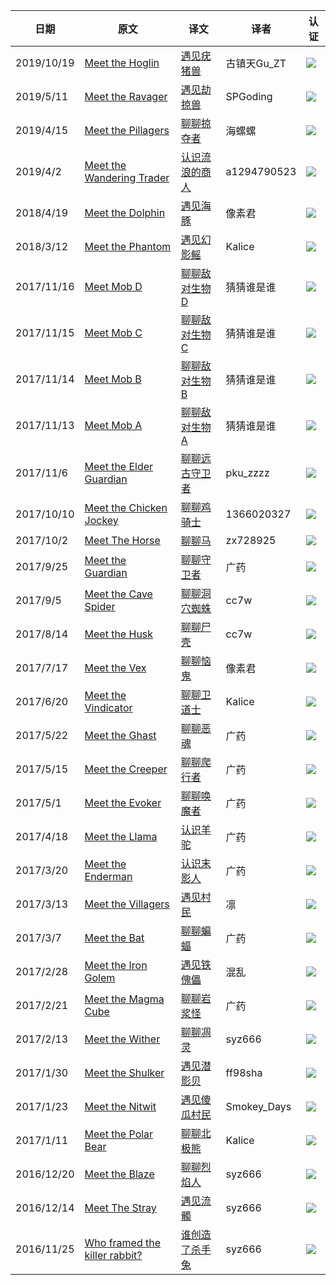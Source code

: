|日期|原文|译文|译者|认证|
|---|---|---|---|---|
|2019/10/19|[Meet the Hoglin](https://www.minecraft.net/zh-hans/article/meet-hoglin)|[遇见疣猪兽](https://www.mcbbs.net/thread-954373-1-1.html)|古镇天Gu_ZT|![](https://www.mcbbs.net/static/image/smiley/mcitem/emerald.png)|
|2019/5/11|[Meet the Ravager](https://www.minecraft.net/zh-hans/article/meet-ravager)|[遇见劫掠兽](https://www.mcbbs.net/thread-864821-1-1.html)|SPGoding|![](https://www.mcbbs.net/static/image/smiley/mcitem/emerald.png)|
|2019/4/15|[Meet the Pillagers](https://www.minecraft.net/zh-hans/article/meet-pillagers)|[聊聊掠夺者](https://www.mcbbs.net/thread-858655-1-1.html)|海螺螺|![](https://www.mcbbs.net/static/image/smiley/mcitem/emerald.png)|
|2019/4/2|[Meet the Wandering Trader](https://www.minecraft.net/zh-hans/article/meet-wandering-trader)|[认识流浪的商人](https://www.mcbbs.net/thread-899177-1-1.html)|a1294790523|![](https://www.mcbbs.net/static/image/smiley/mcitem/emerald.png)|
|2018/4/19|[Meet the Dolphin](https://minecraft.net/zh-hans/article/meet-dolphin)|[遇见海豚](http://www.mcbbs.net/thread-791619-1-1.html)|像素君|![](https://www.mcbbs.net/static/image/smiley/mcitem/emerald.png)|
|2018/3/12|[Meet the Phantom](https://minecraft.net/zh-hans/article/meet-phantom)|[遇见幻影鳐](http://www.mcbbs.net/thread-786948-1-1.html)|Kalice|![](https://www.mcbbs.net/static/image/smiley/ornaments/barrier.png)|
|2017/11/16|[Meet Mob D](https://minecraft.net/zh-hans/article/meet-mob-d)|[聊聊敌对生物D](http://www.mcbbs.net/thread-770053-1-1.html)|猜猜谁是谁|![](https://www.mcbbs.net/static/image/smiley/ornaments/barrier.png)|
|2017/11/15|[Meet Mob C](https://minecraft.net/zh-hans/article/meet-mob-c)|[聊聊敌对生物C](http://www.mcbbs.net/thread-770042-1-1.html)|猜猜谁是谁|![](https://www.mcbbs.net/static/image/smiley/mcitem/emerald.png)|
|2017/11/14|[Meet Mob B](https://minecraft.net/zh-hans/article/meet-mob-b)|[聊聊敌对生物B](http://www.mcbbs.net/thread-770035-1-1.html)|猜猜谁是谁|![](https://www.mcbbs.net/static/image/smiley/mcitem/emerald.png)|
|2017/11/13|[Meet Mob A](https://minecraft.net/zh-hans/article/meet-mob)|[聊聊敌对生物A](http://www.mcbbs.net/thread-769804-1-1.html)|猜猜谁是谁|![](https://www.mcbbs.net/static/image/smiley/ornaments/barrier.png)|
|2017/11/6|[Meet the Elder Guardian](https://minecraft.net/zh-hans/article/meet-elder-guardian)|[聊聊远古守卫者](http://www.mcbbs.net/thread-775514-1-1.html)|pku_zzzz|![](https://www.mcbbs.net/static/image/smiley/ornaments/barrier.png)|
|2017/10/10|[Meet the Chicken Jockey](https://minecraft.net/zh-hans/article/meet-chicken-jockey)|[聊聊鸡骑士](http://www.mcbbs.net/thread-769591-1-1.html)|1366020327|![](https://www.mcbbs.net/static/image/smiley/ornaments/barrier.png)|
|2017/10/2|[Meet The Horse](https://minecraft.net/zh-hans/article/meet-horse)|[聊聊马](http://www.mcbbs.net/forum.php?mod=viewthread&tid=730895)|zx728925|![](https://www.mcbbs.net/static/image/smiley/ornaments/barrier.png)|
|2017/9/25|[Meet the Guardian](https://minecraft.net/zh-hans/article/meet-guardian)|[聊聊守卫者](http://www.mcbbs.net/forum.php?mod=viewthread&tid=729909)|广药|![](https://www.mcbbs.net/static/image/smiley/ornaments/barrier.png)|
|2017/9/5|[Meet the Cave Spider](https://minecraft.net/zh-hans/article/meet-cave-spider)|[聊聊洞穴蜘蛛](http://www.mcbbs.net/thread-727233-1-1.html)|cc7w|![](https://www.mcbbs.net/static/image/smiley/ornaments/barrier.png)|
|2017/8/14|[Meet the Husk](https://minecraft.net/zh-hans/article/meet-husk)|[聊聊尸壳](http://www.mcbbs.net/forum.php?mod=viewthread&tid=720573)|cc7w|![](https://www.mcbbs.net/static/image/smiley/ornaments/barrier.png)|
|2017/7/17|[Meet the Vex](https://minecraft.net/zh-hans/article/meet-vex)|[聊聊恼鬼](http://www.mcbbs.net/thread-707728-1-1.html)|像素君|![](https://www.mcbbs.net/static/image/smiley/ornaments/barrier.png)|
|2017/6/20|[Meet the Vindicator](https://minecraft.net/zh-hans/article/meet-vindicator)|[聊聊卫道士](http://www.mcbbs.net/forum.php?mod=viewthread&tid=699496)|Kalice|![](https://www.mcbbs.net/static/image/smiley/ornaments/barrier.png)|
|2017/5/22|[Meet the Ghast](https://minecraft.net/zh-hans/article/meet-ghast)|[聊聊恶魂](http://www.mcbbs.net/forum.php?mod=viewthread&tid=695166)|广药|![](https://www.mcbbs.net/static/image/smiley/ornaments/barrier.png)|
|2017/5/15|[Meet the Creeper](https://minecraft.net/zh-hans/article/meet-creeper)|[聊聊爬行者](http://www.mcbbs.net/forum.php?mod=viewthread&tid=692531)|广药|![](https://www.mcbbs.net/static/image/smiley/ornaments/barrier.png)|
|2017/5/1|[Meet the Evoker](https://minecraft.net/zh-hans/article/meet-evoker)|[聊聊唤魔者](http://www.mcbbs.net/forum.php?mod=viewthread&tid=689898)|广药|![](https://www.mcbbs.net/static/image/smiley/mcitem/emerald.png)|
|2017/4/18|[Meet the Llama](https://minecraft.net/zh-hans/article/meet-llama)|[认识羊驼](http://www.mcbbs.net/forum.php?mod=viewthread&tid=687481)|广药|![](https://www.mcbbs.net/static/image/smiley/ornaments/barrier.png)|
|2017/3/20|[Meet the Enderman](https://minecraft.net/zh-hans/article/meet-enderman)|[认识末影人](http://www.mcbbs.net/forum.php?mod=viewthread&tid=682006)|广药|![](https://www.mcbbs.net/static/image/smiley/ornaments/barrier.png)|
|2017/3/13|[Meet the Villagers](https://minecraft.net/zh-hans/article/meet-villagers)|[遇见村民](http://www.mcbbs.net/forum.php?mod=viewthread&tid=680499)|凛|![](https://www.mcbbs.net/static/image/smiley/ornaments/barrier.png)|
|2017/3/7|[Meet the Bat](https://minecraft.net/zh-hans/article/meet-bat)|[聊聊蝙蝠](http://www.mcbbs.net/forum.php?mod=viewthread&tid=679097)|广药|![](https://www.mcbbs.net/static/image/smiley/ornaments/barrier.png)|
|2017/2/28|[Meet the Iron Golem](https://minecraft.net/zh-hans/article/meet-iron-golem)|[遇见铁傀儡](http://www.mcbbs.net/forum.php?mod=viewthread&tid=677443)|混乱|![](https://www.mcbbs.net/static/image/smiley/mcitem/emerald.png)|
|2017/2/21|[Meet the Magma Cube](https://minecraft.net/zh-hans/article/meet-magma-cube)|[聊聊岩浆怪](http://www.mcbbs.net/forum.php?mod=viewthread&tid=675989)|广药|![](https://www.mcbbs.net/static/image/smiley/ornaments/barrier.png)|
|2017/2/13|[Meet the Wither](https://minecraft.net/zh-hans/article/meet-wither)|[聊聊凋灵](http://www.mcbbs.net/thread-676808-1-1.html)|syz666|![](https://www.mcbbs.net/static/image/smiley/ornaments/barrier.png)|
|2017/1/30|[Meet the Shulker](https://minecraft.net/zh-hans/article/meet-shulker)|[遇见潜影贝](http://www.mcbbs.net/forum.php?mod=viewthread&tid=677531)|ff98sha|![](https://www.mcbbs.net/static/image/smiley/mcitem/emerald.png)|
|2017/1/23|[Meet the Nitwit](https://minecraft.net/zh-hans/article/meet-nitwit)|[遇见傻瓜村民](http://www.mcbbs.net/forum.php?mod=viewthread&tid=666427)|Smokey_Days|![](https://www.mcbbs.net/static/image/smiley/ornaments/barrier.png)|
|2017/1/11|[Meet the Polar Bear](https://minecraft.net/zh-hans/article/meet-polar-bear)|[聊聊北极熊](http://www.mcbbs.net/forum.php?mod=viewthread&tid=676885)|Kalice|![](https://www.mcbbs.net/static/image/smiley/ornaments/barrier.png)|
|2016/12/20|[Meet the Blaze](https://minecraft.net/zh-hans/article/meet-blaze)|[聊聊烈焰人](http://www.mcbbs.net/forum.php?mod=viewthread&tid=676867)|syz666|![](https://www.mcbbs.net/static/image/smiley/ornaments/barrier.png)|
|2016/12/14|[Meet The Stray](https://minecraft.net/zh-hans/article/meet-stray)|[遇见流髑](http://www.mcbbs.net/forum.php?mod=viewthread&tid=677009)|syz666|![](https://www.mcbbs.net/static/image/smiley/ornaments/barrier.png)|
|2016/11/25|[Who framed the killer rabbit?](https://minecraft.net/zh-hans/article/who-framed-killer-rabbit)|[谁创造了杀手兔](http://www.mcbbs.net/forum.php?mod=viewthread&tid=676834)|syz666|![](https://www.mcbbs.net/static/image/smiley/ornaments/barrier.png)|
